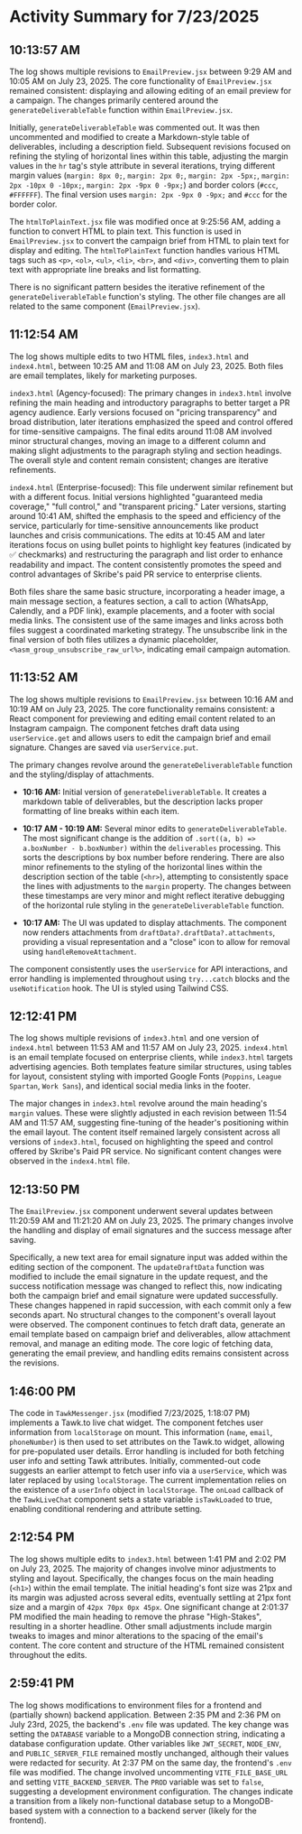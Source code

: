 # Activity Summary for 7/23/2025

## 10:13:57 AM
The log shows multiple revisions to `EmailPreview.jsx` between 9:29 AM and 10:05 AM on July 23, 2025.  The core functionality of `EmailPreview.jsx` remained consistent:  displaying and allowing editing of an email preview for a campaign.  The changes primarily centered around the `generateDeliverableTable` function within `EmailPreview.jsx`.

Initially, `generateDeliverableTable` was commented out. It was then uncommented and modified to create a Markdown-style table of deliverables, including a description field.  Subsequent revisions focused on refining the styling of horizontal lines within this table, adjusting the margin values in the `hr` tag's style attribute in several iterations,  trying different margin values (`margin: 8px 0;`, `margin: 2px 0;`, `margin: 2px -5px;`, `margin: 2px -10px 0 -10px;`, `margin: 2px -9px 0 -9px;`) and border colors (`#ccc`, `#FFFFFF`). The final version uses `margin: 2px -9px 0 -9px;` and `#ccc` for the border color.

The `htmlToPlainText.jsx` file was modified once at 9:25:56 AM, adding a function to convert HTML to plain text. This function is used in `EmailPreview.jsx` to convert the campaign brief from HTML to plain text for display and editing.  The `htmlToPlainText` function handles various HTML tags such as `<p>`, `<ol>`, `<ul>`, `<li>`, `<br>`, and `<div>`, converting them to plain text with appropriate line breaks and list formatting.

There is no significant pattern besides the iterative refinement of the `generateDeliverableTable` function's styling. The other file changes are all related to the same component (`EmailPreview.jsx`).


## 11:12:54 AM
The log shows multiple edits to two HTML files, `index3.html` and `index4.html`, between 10:25 AM and 11:08 AM on July 23, 2025.  Both files are email templates, likely for marketing purposes.

`index3.html` (Agency-focused):  The primary changes in `index3.html` involve refining the main heading and introductory paragraphs to better target a PR agency audience.  Early versions focused on "pricing transparency" and broad distribution, later iterations emphasized the speed and control offered for time-sensitive campaigns.  The final edits around 11:08 AM involved minor structural changes, moving an image to a different column and making slight adjustments to the paragraph styling and section headings.  The overall style and content remain consistent; changes are iterative refinements.

`index4.html` (Enterprise-focused): This file underwent similar refinement but with a different focus. Initial versions highlighted "guaranteed media coverage," "full control," and "transparent pricing."  Later versions, starting around 10:41 AM, shifted the emphasis to the speed and efficiency of the service, particularly for time-sensitive announcements like product launches and crisis communications. The edits at 10:45 AM and later iterations focus on using bullet points to highlight key features (indicated by ✅ checkmarks) and restructuring the paragraph and list order to enhance readability and impact.  The content consistently promotes the speed and control advantages of Skribe's paid PR service to enterprise clients.

Both files share the same basic structure, incorporating a header image, a main message section, a features section, a call to action (WhatsApp, Calendly, and a PDF link), example placements, and a footer with social media links. The consistent use of the same images and links across both files suggest a coordinated marketing strategy.  The unsubscribe link in the final version of both files utilizes a dynamic placeholder, `<%asm_group_unsubscribe_raw_url%>`, indicating email campaign automation.


## 11:13:52 AM
The log shows multiple revisions to `EmailPreview.jsx` between 10:16 AM and 10:19 AM on July 23, 2025.  The core functionality remains consistent:  a React component for previewing and editing email content related to an Instagram campaign.  The component fetches draft data using `userService.get` and allows users to edit the campaign brief and email signature.  Changes are saved via `userService.put`.


The primary changes revolve around the `generateDeliverableTable` function and the styling/display of attachments.

* **10:16 AM:** Initial version of `generateDeliverableTable`.  It creates a markdown table of deliverables, but the description lacks proper formatting of line breaks within each item.

* **10:17 AM - 10:19 AM:** Several minor edits to `generateDeliverableTable`.  The most significant change is the addition of `.sort((a, b) => a.boxNumber - b.boxNumber)` within the `deliverables` processing. This sorts the descriptions by box number before rendering.  There are also minor refinements to the styling of the horizontal lines within the description section of the table (`<hr>`), attempting to consistently space the lines with adjustments to the `margin` property.  The changes between these timestamps are very minor and might reflect iterative debugging of the horizontal rule styling in the `generateDeliverableTable` function.

* **10:17 AM:**  The UI was updated to display attachments.  The component now renders attachments from `draftData?.draftData?.attachments`, providing a visual representation and a "close" icon to allow for removal using `handleRemoveAttachment`.

The component consistently uses the `userService` for API interactions, and error handling is implemented throughout using `try...catch` blocks and the `useNotification` hook.  The UI is styled using Tailwind CSS.


## 12:12:41 PM
The log shows multiple revisions of `index3.html` and one version of `index4.html` between 11:53 AM and 11:57 AM on July 23, 2025.  `index4.html` is an email template focused on enterprise clients, while `index3.html` targets advertising agencies.  Both templates feature similar structures, using tables for layout,  consistent styling with imported Google Fonts (`Poppins`, `League Spartan`, `Work Sans`), and identical social media links in the footer.

The major changes in `index3.html` revolve around the main heading's `margin` values.  These were slightly adjusted in each revision between 11:54 AM and 11:57 AM, suggesting fine-tuning of the header's positioning within the email layout.  The content itself remained largely consistent across all versions of `index3.html`, focused on highlighting the speed and control offered by Skribe's Paid PR service.  No significant content changes were observed in the `index4.html` file.


## 12:13:50 PM
The `EmailPreview.jsx` component underwent several updates between 11:20:59 AM and 11:21:20 AM on July 23, 2025.  The primary changes involve the handling and display of email signatures and the success message after saving.

Specifically,  a new text area for email signature input was added within the editing section of the component.  The `updateDraftData` function was modified to include the email signature in the update request, and the success notification message was changed to reflect this, now indicating both the campaign brief and email signature were updated successfully.  These changes happened in rapid succession, with each commit only a few seconds apart.  No structural changes to the component's overall layout were observed. The component continues to fetch draft data, generate an email template based on campaign brief and deliverables, allow attachment removal, and manage an editing mode.  The core logic of fetching data, generating the email preview, and handling edits remains consistent across the revisions.


## 1:46:00 PM
The code in `TawkMessenger.jsx` (modified 7/23/2025, 1:18:07 PM) implements a Tawk.to live chat widget.  The component fetches user information from `localStorage` on mount. This information (`name`, `email`, `phoneNumber`) is then used to set attributes on the Tawk.to widget, allowing for pre-populated user details.  Error handling is included for both fetching user info and setting Tawk attributes.  Initially, commented-out code suggests an earlier attempt to fetch user info via a `userService`, which was later replaced by using `localStorage`. The current implementation relies on the existence of a `userInfo` object in `localStorage`.  The `onLoad` callback of the `TawkLiveChat` component sets a state variable `isTawkLoaded` to true, enabling conditional rendering and attribute setting.


## 2:12:54 PM
The log shows multiple edits to `index3.html` between 1:41 PM and 2:02 PM on July 23, 2025.  The majority of changes involve minor adjustments to styling and layout.  Specifically, the changes focus on the main heading (`<h1>`) within the email template.  The initial heading's font size was 21px and its margin was adjusted across several edits, eventually settling at 21px font size and a margin of `42px 70px 0px 45px`. One significant change at 2:01:37 PM modified the main heading to remove the phrase "High-Stakes", resulting in a shorter headline.  Other small adjustments include margin tweaks to images and minor alterations to the spacing of the email's content.  The core content and structure of the HTML remained consistent throughout the edits.


## 2:59:41 PM
The log shows modifications to environment files for a frontend and (partially shown) backend application.  Between 2:35 PM and 2:36 PM on July 23rd, 2025, the backend's `.env` file was updated.  The key change was setting the `DATABASE` variable to a MongoDB connection string, indicating a database configuration update.  Other variables like `JWT_SECRET`, `NODE_ENV`, and `PUBLIC_SERVER_FILE` remained mostly unchanged, although their values were redacted for security.  At 2:37 PM on the same day, the frontend's `.env` file was modified. The change involved uncommenting `VITE_FILE_BASE_URL` and setting `VITE_BACKEND_SERVER`.  The `PROD` variable was set to `false`, suggesting a development environment configuration.  The changes indicate a transition from a likely non-functional database setup to a MongoDB-based system with a connection to a backend server (likely for the frontend).
